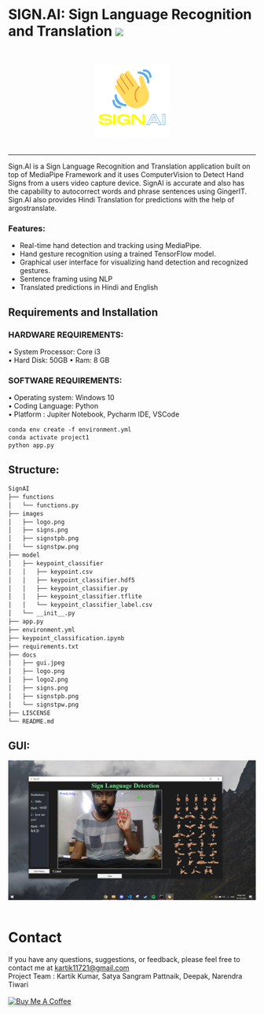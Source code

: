 # SIGN.AI:  Sign Language Recognition and Translation <img src="https://media.giphy.com/media/hvRJCLFzcasrR4ia7z/giphy.gif" width="3%"></a>
<br />
<p align="center">
  <img src="docs/logo2.png" width="150">
  <br />
  <br /></p><hr>
Sign.AI is a Sign Language Recognition and Translation application built on top of MediaPipe Framework and it uses ComputerVision to Detect Hand Signs from a users video capture device. SignAI is accurate and also has the capability to autocorrect words and phrase sentences using GingerIT. Sign.AI also provides Hindi Translation for predictions with the help of argostranslate.

### Features:
* Real-time hand detection and tracking using MediaPipe.
* Hand gesture recognition using a trained TensorFlow model.
* Graphical user interface for visualizing hand detection and recognized gestures.
* Sentence framing using NLP
* Translated predictions in Hindi and English

## Requirements and Installation
### HARDWARE REQUIREMENTS:  

• System Processor: Core i3  
• Hard Disk: 50GB 
• Ram: 8 GB  

### SOFTWARE REQUIREMENTS:  

• Operating system: Windows 10  
• Coding Language: Python  
• Platform : Jupiter Notebook, Pycharm IDE, VSCode

``` 
conda env create -f environment.yml
conda activate project1
python app.py
```
## Structure:
```bash    
SignAI
├── functions
│   └── functions.py
├── images
│   ├── logo.png
│   ├── signs.png
│   ├── signstpb.png
│   └── signstpw.png
├── model
│   ├── keypoint_classifier
│   │   ├── keypoint.csv
│   │   ├── keypoint_classifier.hdf5
│   │   ├── keypoint_classifier.py
│   │   ├── keypoint_classifier.tflite
│   │   └── keypoint_classifier_label.csv
│   └── __init__.py
├── app.py
├── environment.yml
├── keypoint_classification.ipynb
├── requirements.txt
├── docs
│   ├── gui.jpeg
│   ├── logo.png
│   ├── logo2.png
│   ├── signs.png
│   ├── signstpb.png
│   └── signstpw.png
├── LISCENSE
└── README.md
```
## GUI:

<p align="center">
  <img src="docs/gui.jpeg" width="900">
  <br />
  <br /></p>

# Contact
If you have any questions, suggestions, or feedback, please feel free to contact me at kartik11721@gmail.com <br />
Project Team : Kartik Kumar, Satya Sangram Pattnaik, Deepak, Narendra Tiwari <br /><br />
<a href="https://www.buymeacoffee.com/kartik11721" target="_blank"><img src="https://www.buymeacoffee.com/assets/img/custom_images/orange_img.png" alt="Buy Me A Coffee" style="height: 41px !important;width: 174px !important;box-shadow: 0px 3px 2px 0px rgba(190, 190, 190, 0.5) !important;-webkit-box-shadow: 0px 3px 2px 0px rgba(190, 190, 190, 0.5) !important;" ></a>

